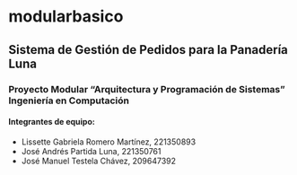 # modularbasico

## Sistema de Gestión de Pedidos para la Panadería Luna

### Proyecto Modular “Arquitectura y Programación de Sistemas” Ingeniería en Computación

#### Integrantes de equipo:
- Lissette Gabriela Romero Martínez, 221350893
- José Andrés Partida Luna, 221350761
- José Manuel Testela Chávez, 209647392




